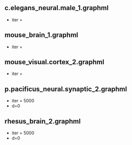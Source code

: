 
## c.elegans_neural.male_1.graphml
- iter = 

## mouse_brain_1.graphml
- iter = 


## mouse_visual.cortex_2.graphml
- iter = 


## p.pacificus_neural.synaptic_2.graphml
- iter = 5000
- d=0


## rhesus_brain_2.graphml
- iter = 5000
- d=0













